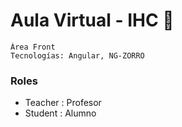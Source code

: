 # Aula Virtual - IHC  :school:
```
Área Front
Tecnologías: Angular, NG-ZORRO
```
### Roles
- Teacher : Profesor 
- Student : Alumno


